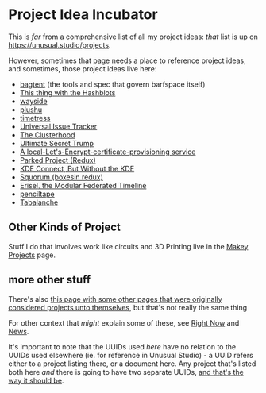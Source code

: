 # Project Idea Incubator

This is *far* from a comprehensive list of all my project ideas: *that* list is up on https://unusual.studio/projects.

However, sometimes that page needs a place to reference project ideas, and sometimes, those project ideas live here:

- [bagtent][] (the tools and spec that govern barfspace itself)
- [This thing with the Hashblots][mindsweeper]
- [wayside][]
- [plushu][]
- [timetress][]
- [Universal Issue Tracker][]
- [The Clusterhood][perfect-workspace.md]
- [Ultimate Secret Trump][]
- [A local-Let's-Encrypt-certificate-provisioning service][LocalLetsEncrypt]
- [Parked Project (Redux)][PPR]
- [KDE Connect, But Without the KDE][remote]
- [Squorum (boxesin redux)][Squorum]
- [Erisel, the Modular Federated Timeline][Erisel]
- [penciltape][]
- [Tabalanche][]

[bagtent]: ba00b8cb-9d05-4aef-bd50-0990f82dd723.md
[LocalLetsEncrypt]: af61f26f-4813-4473-9550-cc038de75965.md
[PPR]: 416491ee-4b52-4887-96f0-465f361a36ea.md
[remote]: 8639e616-3739-488a-8972-138ab1d4dd0a.md
[mindsweeper]: 70c6cf0c-360c-4f59-959a-663ed81b4751.md
[wayside]: 21af29aa-0dfe-4145-877f-7eb51e38f53e.md
[plushu]: 10cfcf6f-df6f-4f83-9f17-6a43a43c15e6.md
[timetress]: 0f7c0d76-21f0-4ad1-aed0-d81402293359.md
[Universal Issue Tracker]: 1305adb9-59a7-4179-a9fe-0ddedd802034.md
[perfect-workspace.md]: 9664b592-59ed-4ac5-bf15-9b67f67af111.md
[Ultimate Secret Trump]: be41a368-ece7-4e79-a3cf-dbfbb6fd4939.md
[Right Now]: 41218b84-cd08-48a5-b91a-865e8b90c46a.md
[News]: afcfaa78-ef7e-429e-a2ea-0b5c7abaf7b7.md
[etc]: 4adf317e-82f2-4241-9231-e6d23667aeaf.md
[Squorum]: 80c01468-5a12-4496-90f0-64abad259156.md
[Erisel]: a4698628-2fba-4d14-9f31-72b8e9688445.md
[penciltape]: 1c1aa2a1-afe6-458b-8326-54627f9808b2.md
[Tabalanche]: 1bba5664-3cd1-4f22-903b-fd35c6844ac0.md

## Other Kinds of Project

Stuff I do that involves work like circuits and 3D Printing live in the [Makey Projects][] page.

[Makey Projects]: b2694758-f919-4d46-a29b-7bbf189eab38.md

## more other stuff

There's also [this page with some other pages that were originally considered projects unto themselves][etc], but that's not really the same thing

For other context that *might* explain some of these, see [Right Now][] and [News][].

It's important to note that the UUIDs used *here* have no relation to the UUIDs used elsewhere (ie. for reference in Unusual Studio) - a UUID refers either to a project listing there, or a document here. Any project that's listed both here *and* there is going to have two separate UUIDs, [and that's the way it should be](https://github.com/stuartpb/leannotes/issues/8).
